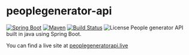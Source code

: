 # peoplegenerator-api
[![Spring Boot](https://img.shields.io/badge/Spring%20Boot-2.6.3-brightgreen)](https://spring.io/projects/spring-boot)
[![Maven](https://img.shields.io/badge/Maven-4.0.0-blue)](https://maven.apache.org/)
[![Build Status](https://img.shields.io/badge/Build-Passing-brightgreen)](https://github.com/user/repo/actions)
![License](https://img.shields.io/badge/License-GPL-blue)
People generator API built in java using Spring Boot.

You can find a live site at <a href="peoplegeneratorapi.live">peoplegeneratorapi.live</a>

